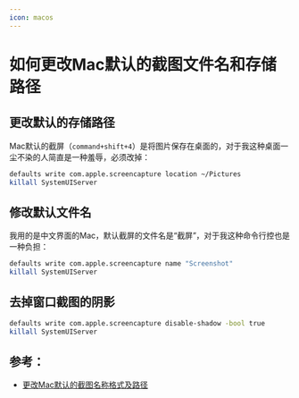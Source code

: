 ```yaml
---
icon: macos
---
```


# 如何更改Mac默认的截图文件名和存储路径

## 更改默认的存储路径

Mac默认的截屏（`command+shift+4`）是将图片保存在桌面的，对于我这种桌面一尘不染的人简直是一种羞辱，必须改掉：

````bash
defaults write com.apple.screencapture location ~/Pictures
killall SystemUIServer
````

## 修改默认文件名

我用的是中文界面的Mac，默认截屏的文件名是“截屏”，对于我这种命令行控也是一种负担：

````bash
defaults write com.apple.screencapture name "Screenshot"
killall SystemUIServer
````

## 去掉窗口截图的阴影

````bash
defaults write com.apple.screencapture disable-shadow -bool true
killall SystemUIServer
````

## 参考：

- [更改Mac默认的截图名称格式及路径](https://blog.csdn.net/caiqiiqi/article/details/83247462)